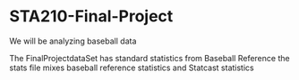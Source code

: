 # STA210-Final-Project
We will be analyzing baseball data

The FinalProjectdataSet has standard statistics from Baseball Reference
the stats file mixes baseball reference statistics and Statcast statistics

